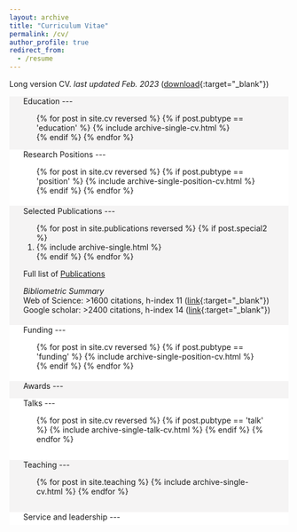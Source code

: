 ```yaml
---
layout: archive
title: "Curriculum Vitae"
permalink: /cv/
author_profile: true
redirect_from:
  - /resume
---
```


Long version CV. _last updated Feb. 2023_ ([download](https://jmcregg.github.io/files/Cregg_JM_CV_Long.pdf){:target="_blank"})

<div style="background-color: #f5f4f4" markdown=1> 
<div style="padding-top: 0.1pt; padding-bottom: 0.1pt; margin-left: 5%; margin-right: 5%;" markdown=1>
Education
---
<ol>
{% for post in site.cv reversed %}
  {% if post.pubtype == 'education' %}
     {% include archive-single-cv.html %} <br>
  {% endif %}
{% endfor %}
</ol>
</div>
</div>

<div style="background-color: #FFFFFF" markdown=1> 
<div style="padding-top: 0.1pt; padding-bottom: 1%; margin-left: 5%; margin-right: 5%;" markdown=1>
Research Positions
---
<ol>
{% for post in site.cv reversed %}
  {% if post.pubtype == 'position' %}
     {% include archive-single-position-cv.html %} <br>
  {% endif %}
{% endfor %}
</ol>
</div>
</div>

<div style="background-color: #f5f4f4" markdown=1> 
<div style="padding-top: 0.1px; padding-bottom: 1%; margin-left: 5%; margin-right: 5%;" markdown=1>
Selected Publications
---
  <ol>{% for post in site.publications reversed %}
      {% if post.special2 %}
     <li> {% include archive-single.html %} </li>
  {% endif %}
  {% endfor %}</ol>
  
Full list of [Publications](https://jmcregg.github.io/publications/)

_Bibliometric Summary_<br>
Web of Science: >1600 citations, h-index 11 ([link](https://www.webofscience.com/wos/author/record/3938830){:target="_blank"})<br>
Google scholar: >2400 citations, h-index 14 ([link](https://scholar.google.com/citations?user=1h7u8K8AAAAJ&hl=en){:target="_blank"})
</div>
</div>

<div style="background-color: #FFFFFF" markdown=1> 
<div style="padding-top: 0.1pt; padding-bottom: 1%; margin-left: 5%; margin-right: 5%;" markdown=1>
Funding
---
<ol>
{% for post in site.cv reversed %}
  {% if post.pubtype == 'funding' %}
     {% include archive-single-position-cv.html %} <br>
  {% endif %}
{% endfor %}
</ol>
</div>
</div>

<div style="background-color: #f5f4f4" markdown=1> 
<div style="padding-top: 0.1pt; padding-bottom: 0.1pt; margin-left: 5%; margin-right: 5%;" markdown=1>
Awards
---
<ol>

</ol>
</div>
</div>

<div style="background-color: #FFFFFF" markdown=1> 
<div style="padding-top: 0.1pt; padding-bottom: 3%; margin-left: 5%; margin-right: 5%;" markdown=1>
Talks
---
<ol>
{% for post in site.cv reversed %}
  {% if post.pubtype == 'talk' %}
     {% include archive-single-talk-cv.html %}
  {% endif %}
{% endfor %}
</ol>
</div>
</div>

<div style="background-color: #f5f4f4" markdown=1> 
<div style="padding-top: 0.1px; padding-bottom: 3%; margin-left: 5%; margin-right: 5%;" markdown=1>
Teaching
---
  <ul>{% for post in site.teaching %}
    {% include archive-single-cv.html %}
  {% endfor %}</ul>
</div>
</div>
  
<div style="background-color: #FFFFFF" markdown=1> 
<div style="padding-top: 0.1px; padding-bottom: 1%; margin-left: 5%; margin-right: 5%;" markdown=1>
Service and leadership
---
</div>
</div>

